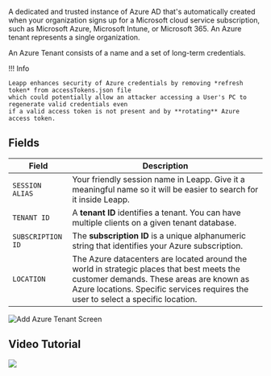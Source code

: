A dedicated and trusted instance of Azure AD that's automatically created when your organization signs up for a Microsoft cloud service subscription, such as Microsoft Azure, Microsoft Intune, or Microsoft 365. An Azure tenant represents a single organization.

An Azure Tenant consists of a name and a set of long-term credentials. 

!!! Info

    Leapp enhances security of Azure credentials by removing *refresh token* from accessTokens.json file 
    which could potentially allow an attacker accessing a User's PC to regenerate valid credentials even 
    if a valid access token is not present and by **rotating** Azure access token.

## Fields

| Field             | Description                          |
|-------------------| ------------------------------------ |
| `SESSION ALIAS`   | Your friendly session name in Leapp. Give it a meaningful name so it will be easier to search for it inside Leapp. |
| `TENANT ID`       | A **tenant ID** identifies a tenant. You can have multiple clients on a given tenant database. |
| `SUBSCRIPTION ID` | The **subscription ID** is a unique alphanumeric string that identifies your Azure subscription. |
| `LOCATION`        | The Azure datacenters are located around the world in strategic places that best meets the customer demands. These areas are known as Azure locations. Specific services requires the user to select a specific location.|



![](../../images/screens/newuxui/azure-tenant.png?style=center-img "Add Azure Tenant Screen")

## Video Tutorial

![](../../videos/Azure.gif?style=center-img)
